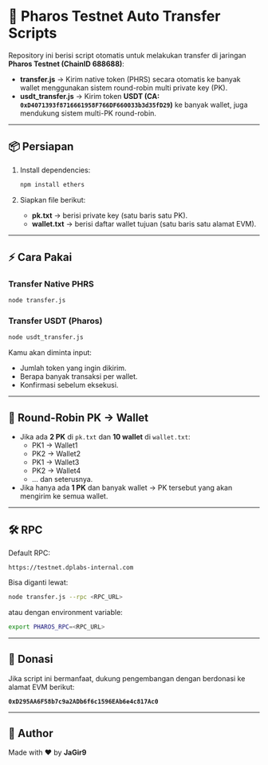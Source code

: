 # 🚀 Pharos Testnet Auto Transfer Scripts

Repository ini berisi script otomatis untuk melakukan transfer di jaringan **Pharos Testnet (ChainID 688688)**:

- **transfer.js** → Kirim native token (PHRS) secara otomatis ke banyak wallet menggunakan sistem round-robin multi private key (PK).
- **usdt_transfer.js** → Kirim token **USDT (CA: `0xD4071393f8716661958F766DF660033b3d35fD29`)** ke banyak wallet, juga mendukung sistem multi-PK round-robin.

---

## 📦 Persiapan

1. Install dependencies:
   ```bash
   npm install ethers
   ```

2. Siapkan file berikut:
   - **pk.txt** → berisi private key (satu baris satu PK).
   - **wallet.txt** → berisi daftar wallet tujuan (satu baris satu alamat EVM).

---

## ⚡ Cara Pakai

### Transfer Native PHRS
```bash
node transfer.js
```

### Transfer USDT (Pharos)
```bash
node usdt_transfer.js
```

Kamu akan diminta input:
- Jumlah token yang ingin dikirim.
- Berapa banyak transaksi per wallet.
- Konfirmasi sebelum eksekusi.

---

## 🔄 Round-Robin PK → Wallet
- Jika ada **2 PK** di `pk.txt` dan **10 wallet** di `wallet.txt`:
  - PK1 → Wallet1  
  - PK2 → Wallet2  
  - PK1 → Wallet3  
  - PK2 → Wallet4  
  - … dan seterusnya.
- Jika hanya ada **1 PK** dan banyak wallet → PK tersebut yang akan mengirim ke semua wallet.

---

## 🛠️ RPC
Default RPC:  
```
https://testnet.dplabs-internal.com
```

Bisa diganti lewat:
```bash
node transfer.js --rpc <RPC_URL>
```
atau dengan environment variable:
```bash
export PHAROS_RPC=<RPC_URL>
```

---

## 🙌 Donasi
Jika script ini bermanfaat, dukung pengembangan dengan berdonasi ke alamat EVM berikut:

**`0xD295AA6F58b7c9a2ADb6f6c1596EAb6e4c817Ac0`**

---

## 👤 Author
Made with ❤️ by **JaGir9**
